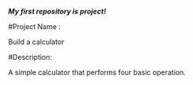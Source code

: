 _**My first repository is project!**_

#Project Name :

Build a calculator

#Description:

A simple calculator that performs four basic operation.



